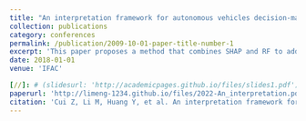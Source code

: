 ```yaml
---
title: "An interpretation framework for autonomous vehicles decision-making via SHAP and RF"
collection: publications
category: conferences
permalink: /publication/2009-10-01-paper-title-number-1
excerpt: 'This paper proposes a method that combines SHAP and RF to address the transparency issue in deep reinforcement learning (DRL) for autonomous vehicle decision-making. By implementing this approach, it aims to achieve safe and efficient driving decisions while also providing explanations for the behavioral outcomes of these decisions.'
date: 2018-01-01
venue: 'IFAC'

[//]: # (slidesurl: 'http://academicpages.github.io/files/slides1.pdf')
paperurl: 'http://limeng-1234.github.io/files/2022-An_interpretation.pdf'
citation: 'Cui Z, Li M, Huang Y, et al. An interpretation framework for autonomous vehicles decision-making via SHAP and RF[C]//2022 6th CAA International Conference on Vehicular Control and Intelligence (CVCI). IEEE, 2022: 1-7.'
---
```


